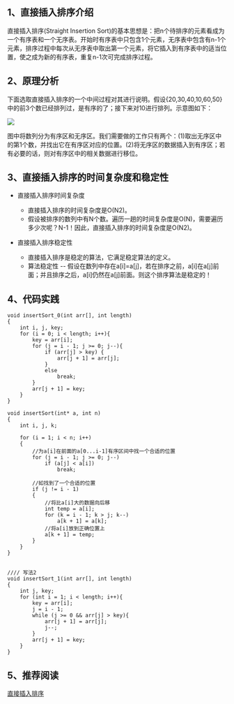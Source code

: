 ## 1、直接插入排序介绍

直接插入排序(Straight Insertion Sort)的基本思想是：把n个待排序的元素看成为一个有序表和一个无序表。开始时有序表中只包含1个元素，无序表中包含有n-1个元素，排序过程中每次从无序表中取出第一个元素，将它插入到有序表中的适当位置，使之成为新的有序表，重复n-1次可完成排序过程。

## 2、原理分析

下面选取直接插入排序的一个中间过程对其进行说明。假设{20,30,40,10,60,50}中的前3个数已经排列过，是有序的了；接下来对10进行排列。示意图如下：

![](https://www.icheesedu.com/images/blog/121755260214693.jpg)

图中将数列分为有序区和无序区。我们需要做的工作只有两个：(1)取出无序区中的第1个数，并找出它在有序区对应的位置。(2)将无序区的数据插入到有序区；若有必要的话，则对有序区中的相关数据进行移位。


## 3、直接插入排序的时间复杂度和稳定性

- 直接插入排序时间复杂度
  - 直接插入排序的时间复杂度是O(N2)。
  - 假设被排序的数列中有N个数。遍历一趟的时间复杂度是O(N)，需要遍历多少次呢？N-1！因此，直接插入排序的时间复杂度是O(N2)。

- 直接插入排序稳定性
  - 直接插入排序是稳定的算法，它满足稳定算法的定义。
  - 算法稳定性 -- 假设在数列中存在a[i]=a[j]，若在排序之前，a[i]在a[j]前面；并且排序之后，a[i]仍然在a[j]前面。则这个排序算法是稳定的！

## 4、代码实践

```
void insertSort_0(int arr[], int length)
{
    int i, j, key;
    for (i = 0; i < length; i++){
        key = arr[i];
        for (j = i - 1; j >= 0; j--){
            if (arr[j] > key) {
                arr[j + 1] = arr[j];
            }
            else
                break;
        }
        arr[j + 1] = key;
    }
}

void insertSort(int* a, int n)
{
    int i, j, k;
    
    for (i = 1; i < n; i++)
    {
        //为a[i]在前面的a[0...i-1]有序区间中找一个合适的位置
        for (j = i - 1; j >= 0; j--)
            if (a[j] < a[i])
                break;
        
        //如找到了一个合适的位置
        if (j != i - 1)
        {
            //将比a[i]大的数据向后移
            int temp = a[i];
            for (k = i - 1; k > j; k--)
                a[k + 1] = a[k];
            //将a[i]放到正确位置上
            a[k + 1] = temp;
        }
    }
}


//// 写法2
void insertSort_1(int arr[], int length)
{
    int j, key;
    for (int i = 1; i < length; i++){
        key = arr[i];
        j = i - 1;
        while (j >= 0 && arr[j] > key){
            arr[j + 1] = arr[j];
            j--;
        }
        arr[j + 1] = key;
    }
}
```

## 5、推荐阅读

[直接插入排序](https://mp.weixin.qq.com/s/VNvGXsTpGgzUhQlRJ1GsTA)


